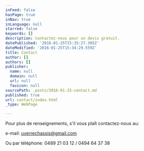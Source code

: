 ```yaml
---
inFeed: false
hasPage: true
inNav: true
inLanguage: null
starred: false
keywords: []
description: Contactez-nous pour un devis gratuit.
datePublished: '2016-01-25T15:35:27.305Z'
dateModified: '2016-01-25T15:34:29.559Z'
title: Contact
author: []
authors: []
publisher:
  name: null
  domain: null
  url: null
  favicon: null
sourcePath: _posts/2016-01-25-contact.md
published: true
url: contact/index.html
_type: WebPage

---
```

Pour plus de renseignements, s'il vous plaît contactez-nous au:

e-mail: uverrechassis@gmail.com

Ou par téléphone: 0489 21 03 12  /  0494 64 37 38